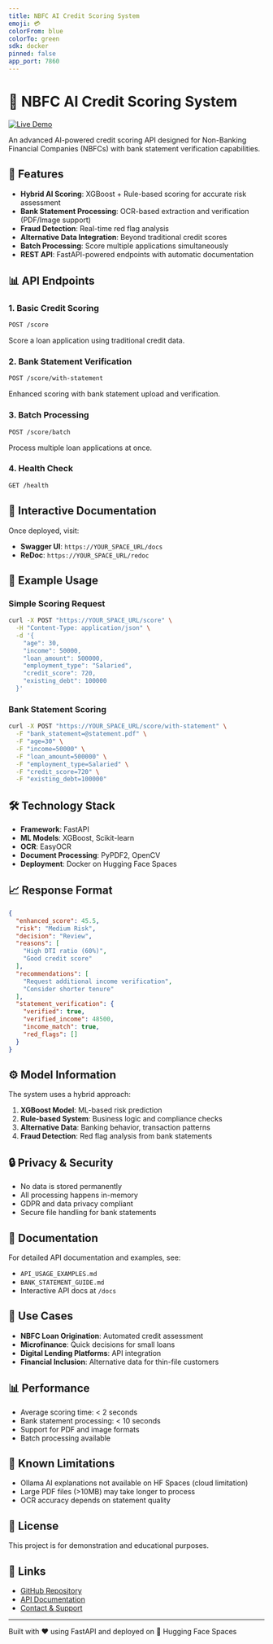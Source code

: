 ```yaml
---
title: NBFC AI Credit Scoring System
emoji: 💳
colorFrom: blue
colorTo: green
sdk: docker
pinned: false
app_port: 7860
---
```


# 🏦 NBFC AI Credit Scoring System

[![Live Demo](https://img.shields.io/badge/🤗-Open%20in%20Spaces-blue)](https://huggingface.co/spaces/YOUR_USERNAME/YOUR_SPACE_NAME)

An advanced AI-powered credit scoring API designed for Non-Banking Financial Companies (NBFCs) with bank statement verification capabilities.

## 🚀 Features

- **Hybrid AI Scoring**: XGBoost + Rule-based scoring for accurate risk assessment
- **Bank Statement Processing**: OCR-based extraction and verification (PDF/Image support)
- **Fraud Detection**: Real-time red flag analysis
- **Alternative Data Integration**: Beyond traditional credit scores
- **Batch Processing**: Score multiple applications simultaneously
- **REST API**: FastAPI-powered endpoints with automatic documentation

## 📊 API Endpoints

### 1. Basic Credit Scoring
```bash
POST /score
```
Score a loan application using traditional credit data.

### 2. Bank Statement Verification
```bash
POST /score/with-statement
```
Enhanced scoring with bank statement upload and verification.

### 3. Batch Processing
```bash
POST /score/batch
```
Process multiple loan applications at once.

### 4. Health Check
```bash
GET /health
```

## 🔗 Interactive Documentation

Once deployed, visit:
- **Swagger UI**: `https://YOUR_SPACE_URL/docs`
- **ReDoc**: `https://YOUR_SPACE_URL/redoc`

## 📝 Example Usage

### Simple Scoring Request

```bash
curl -X POST "https://YOUR_SPACE_URL/score" \
  -H "Content-Type: application/json" \
  -d '{
    "age": 30,
    "income": 50000,
    "loan_amount": 500000,
    "employment_type": "Salaried",
    "credit_score": 720,
    "existing_debt": 100000
  }'
```

### Bank Statement Scoring

```bash
curl -X POST "https://YOUR_SPACE_URL/score/with-statement" \
  -F "bank_statement=@statement.pdf" \
  -F "age=30" \
  -F "income=50000" \
  -F "loan_amount=500000" \
  -F "employment_type=Salaried" \
  -F "credit_score=720" \
  -F "existing_debt=100000"
```

## 🛠️ Technology Stack

- **Framework**: FastAPI
- **ML Models**: XGBoost, Scikit-learn
- **OCR**: EasyOCR
- **Document Processing**: PyPDF2, OpenCV
- **Deployment**: Docker on Hugging Face Spaces

## 📈 Response Format

```json
{
  "enhanced_score": 45.5,
  "risk": "Medium Risk",
  "decision": "Review",
  "reasons": [
    "High DTI ratio (60%)",
    "Good credit score"
  ],
  "recommendations": [
    "Request additional income verification",
    "Consider shorter tenure"
  ],
  "statement_verification": {
    "verified": true,
    "verified_income": 48500,
    "income_match": true,
    "red_flags": []
  }
}
```

## ⚙️ Model Information

The system uses a hybrid approach:
1. **XGBoost Model**: ML-based risk prediction
2. **Rule-based System**: Business logic and compliance checks
3. **Alternative Data**: Banking behavior, transaction patterns
4. **Fraud Detection**: Red flag analysis from bank statements

## 🔒 Privacy & Security

- No data is stored permanently
- All processing happens in-memory
- GDPR and data privacy compliant
- Secure file handling for bank statements

## 📖 Documentation

For detailed API documentation and examples, see:
- `API_USAGE_EXAMPLES.md`
- `BANK_STATEMENT_GUIDE.md`
- Interactive API docs at `/docs`

## 🤝 Use Cases

- **NBFC Loan Origination**: Automated credit assessment
- **Microfinance**: Quick decisions for small loans
- **Digital Lending Platforms**: API integration
- **Financial Inclusion**: Alternative data for thin-file customers

## 📊 Performance

- Average scoring time: < 2 seconds
- Bank statement processing: < 10 seconds
- Support for PDF and image formats
- Batch processing available

## 🐛 Known Limitations

- Ollama AI explanations not available on HF Spaces (cloud limitation)
- Large PDF files (>10MB) may take longer to process
- OCR accuracy depends on statement quality

## 📄 License

This project is for demonstration and educational purposes.

## 🔗 Links

- [GitHub Repository](https://github.com/YOUR_USERNAME/YOUR_REPO)
- [API Documentation](https://YOUR_SPACE_URL/docs)
- [Contact & Support](mailto:your-email@example.com)

---

Built with ❤️ using FastAPI and deployed on 🤗 Hugging Face Spaces

